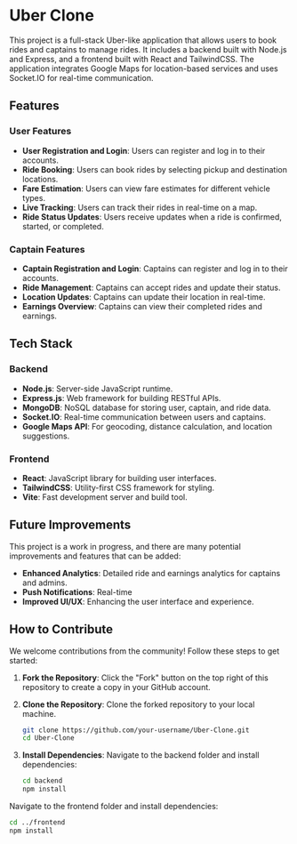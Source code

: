 # Uber Clone

This project is a full-stack Uber-like application that allows users to book rides and captains to manage rides. It includes a backend built with Node.js and Express, and a frontend built with React and TailwindCSS. The application integrates Google Maps for location-based services and uses Socket.IO for real-time communication.

## Features

### User Features
- **User Registration and Login**: Users can register and log in to their accounts.
- **Ride Booking**: Users can book rides by selecting pickup and destination locations.
- **Fare Estimation**: Users can view fare estimates for different vehicle types.
- **Live Tracking**: Users can track their rides in real-time on a map.
- **Ride Status Updates**: Users receive updates when a ride is confirmed, started, or completed.

### Captain Features
- **Captain Registration and Login**: Captains can register and log in to their accounts.
- **Ride Management**: Captains can accept rides and update their status.
- **Location Updates**: Captains can update their location in real-time.
- **Earnings Overview**: Captains can view their completed rides and earnings.

## Tech Stack

### Backend
- **Node.js**: Server-side JavaScript runtime.
- **Express.js**: Web framework for building RESTful APIs.
- **MongoDB**: NoSQL database for storing user, captain, and ride data.
- **Socket.IO**: Real-time communication between users and captains.
- **Google Maps API**: For geocoding, distance calculation, and location suggestions.

### Frontend
- **React**: JavaScript library for building user interfaces.
- **TailwindCSS**: Utility-first CSS framework for styling.
- **Vite**: Fast development server and build tool.

## Future Improvements
This project is a work in progress, and there are many potential improvements and features that can be added:
- **Enhanced Analytics**: Detailed ride and earnings analytics for captains and admins.
- **Push Notifications**: Real-time 
- **Improved UI/UX**: Enhancing the user interface and experience.
## How to Contribute
We welcome contributions from the community! Follow these steps to get started:

1. **Fork the Repository**: Click the "Fork" button on the top right of this repository to create a copy in your GitHub account.

2. **Clone the Repository**: Clone the forked repository to your local machine.
   ```bash
   git clone https://github.com/your-username/Uber-Clone.git
   cd Uber-Clone

3. **Install Dependencies**: Navigate to the backend folder and install dependencies:
   ```bash
   cd backend
   npm install
   
Navigate to the frontend folder and install dependencies:
   ```bash
   cd ../frontend
   npm install